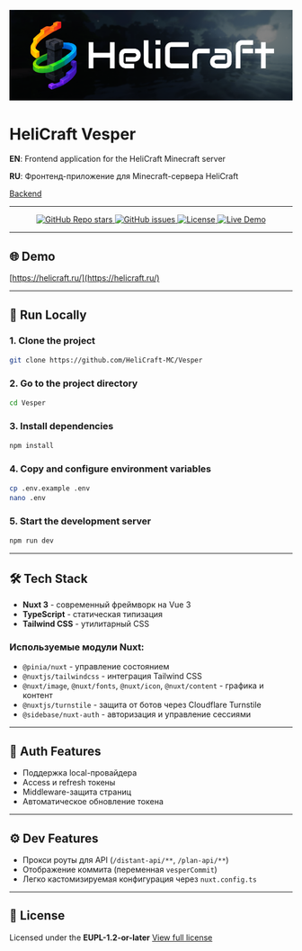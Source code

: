 ![Logo](https://github.com/HeliCraft-MC/Vesper/blob/master/public/cover.png)

# HeliCraft Vesper

**EN**: Frontend application for the HeliCraft Minecraft server

**RU**: Фронтенд-приложение для Minecraft-сервера HeliCraft

[Backend](https://github.com/HeliCraft-MC/Teapot/)

---

<p align="center">
  <a href="https://github.com/HeliCraft-MC/Vesper">
    <img alt="GitHub Repo stars" src="https://img.shields.io/github/stars/HeliCraft-MC/Vesper?style=social">
  </a>
  <a href="https://github.com/HeliCraft-MC/Vesper/issues">
    <img alt="GitHub issues" src="https://img.shields.io/github/issues/HeliCraft-MC/Vesper?style=flat-square">
  </a>
  <a href="https://github.com/HeliCraft-MC/Vesper/blob/master/LICENSE">
    <img alt="License" src="https://img.shields.io/github/license/HeliCraft-MC/Vesper?style=flat-square">
  </a>
  <a href="https://beta.helicraft.ru/">
    <img alt="Live Demo" src="https://img.shields.io/website?url=https%3A%2F%2Fbeta.helicraft.ru&style=flat-square">
  </a>
</p>

---

## 🌐 Demo

[https://helicraft.ru/](https://helicraft.ru/)

---

## 🚀 Run Locally

### 1. Clone the project

```bash
git clone https://github.com/HeliCraft-MC/Vesper
```

### 2. Go to the project directory

```bash
cd Vesper
```

### 3. Install dependencies

```bash
npm install
```

### 4. Copy and configure environment variables

```bash
cp .env.example .env
nano .env
```

### 5. Start the development server

```bash
npm run dev
```

---

## 🛠️ Tech Stack

* **Nuxt 3** - современный фреймворк на Vue 3
* **TypeScript** - статическая типизация
* **Tailwind CSS** - утилитарный CSS

### Используемые модули Nuxt:

* `@pinia/nuxt` - управление состоянием
* `@nuxtjs/tailwindcss` - интеграция Tailwind CSS
* `@nuxt/image`, `@nuxt/fonts`, `@nuxt/icon`, `@nuxt/content` - графика и контент
* `@nuxtjs/turnstile` - защита от ботов через Cloudflare Turnstile
* `@sidebase/nuxt-auth` - авторизация и управление сессиями

---

## 🔐 Auth Features

* Поддержка local-провайдера
* Access и refresh токены
* Middleware-защита страниц
* Автоматическое обновление токена

---

## ⚙️ Dev Features

* Прокси роуты для API (`/distant-api/**`, `/plan-api/**`)
* Отображение коммита (переменная `vesperCommit`)
* Легко кастомизируемая конфигурация через `nuxt.config.ts`

---

## 📄 License

Licensed under the **EUPL-1.2-or-later**
[View full license](https://github.com/HeliCraft-MC/Vesper/blob/master/LICENSE)
